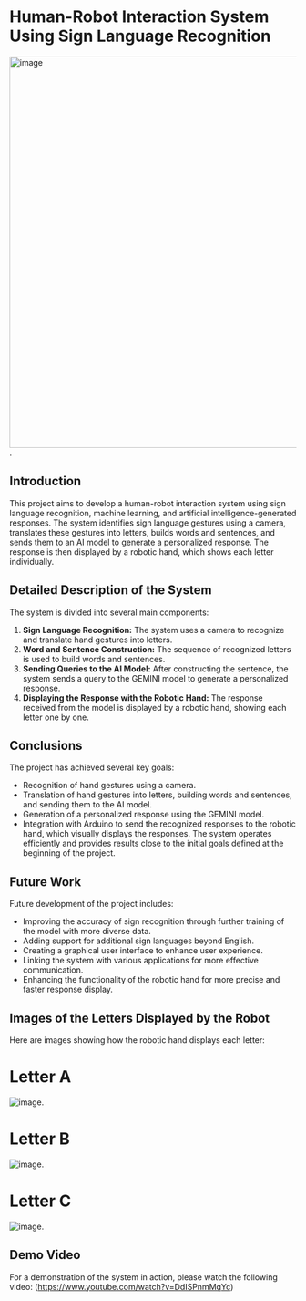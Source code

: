 # Human-Robot Interaction System Using Sign Language Recognition
<img width="686" alt="image" src="https://github.com/user-attachments/assets/6b7b41b4-c125-4e08-9e12-794dace6e168">.


## Introduction
This project aims to develop a human-robot interaction system using sign language recognition, machine learning, and artificial intelligence-generated responses. The system identifies sign language gestures using a camera, translates these gestures into letters, builds words and sentences, and sends them to an AI model to generate a personalized response. The response is then displayed by a robotic hand, which shows each letter individually.

## Detailed Description of the System
The system is divided into several main components:
1. **Sign Language Recognition:** The system uses a camera to recognize and translate hand gestures into letters.
2. **Word and Sentence Construction:** The sequence of recognized letters is used to build words and sentences.
3. **Sending Queries to the AI Model:** After constructing the sentence, the system sends a query to the GEMINI model to generate a personalized response.
4. **Displaying the Response with the Robotic Hand:** The response received from the model is displayed by a robotic hand, showing each letter one by one.

## Conclusions
The project has achieved several key goals:
- Recognition of hand gestures using a camera.
- Translation of hand gestures into letters, building words and sentences, and sending them to the AI model.
- Generation of a personalized response using the GEMINI model.
- Integration with Arduino to send the recognized responses to the robotic hand, which visually displays the responses. The system operates efficiently and provides results close to the initial goals defined at the beginning of the project.

## Future Work
Future development of the project includes:
- Improving the accuracy of sign recognition through further training of the model with more diverse data.
- Adding support for additional sign languages beyond English.
- Creating a graphical user interface to enhance user experience.
- Linking the system with various applications for more effective communication.
- Enhancing the functionality of the robotic hand for more precise and faster response display.

 ## Images of the Letters Displayed by the Robot
 Here are images showing how the robotic hand displays each letter:
 # Letter A
![image](https://github.com/user-attachments/assets/97161ae3-3f26-41c2-93eb-ab78c5ac4f87).

 # Letter B
 ![image](https://github.com/user-attachments/assets/cb729fb2-4c5d-4584-ac01-5642ce1bc9ec).


 # Letter C
 ![image](https://github.com/user-attachments/assets/bc4b6cbe-b2a1-4dad-ba34-18a70f905bfc).


## Demo Video
For a demonstration of the system in action, please watch the following video:
(https://www.youtube.com/watch?v=DdISPnmMqYc)
